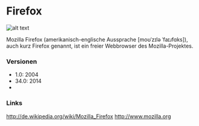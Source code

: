 # Firefox

![alt text](http://www.natur-server.de/Bilder/MZ/003/mz00273-kleines-seifenkraut.jpg "Bild 200px jpg")

Mozilla Firefox (amerikanisch-englische Aussprache [moʊˈzɪlə ˈfaɪɹfɑks]),
auch kurz Firefox genannt, ist ein freier Webbrowser des Mozilla-Projektes.

### Versionen
* 1.0: 2004
* 34.0: 2014
* 

### Links
http://de.wikipedia.org/wiki/Mozilla_Firefox
http://www.mozilla.org
